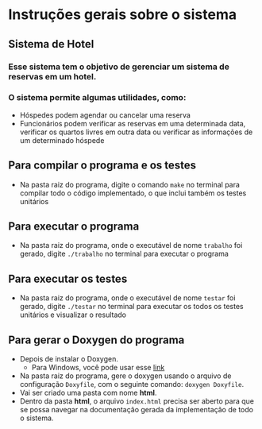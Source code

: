 # Instruções gerais sobre o sistema
## Sistema de Hotel
### Esse sistema tem o objetivo de gerenciar um sistema de reservas em um hotel.
### O sistema permite algumas utilidades, como:
- Hóspedes podem agendar ou cancelar uma reserva
- Funcionários podem verificar as reservas em uma determinada data, verificar os quartos livres em outra data ou verificar as informações de um determinado hóspede


## Para compilar o programa e os testes
- Na pasta raiz do programa, digite o comando `make` no terminal para compilar todo o código implementado, o que inclui também os testes unitários
## Para executar o programa
- Na pasta raiz do programa, onde o executável de nome `trabalho` foi gerado, digite `./trabalho` no terminal para executar o programa
## Para executar os testes
- Na pasta raiz do programa, onde o executável de nome `testar` foi gerado, digite `./testar` no terminal para executar os todos os testes unitários e visualizar o resultado

## Para gerar o Doxygen do programa
- Depois de instalar o Doxygen.
    - Para Windows, você pode usar esse [link](https://www.doxygen.nl/files/doxygen-1.9.5-setup.exe)
- Na pasta raiz do programa, gere o doxygen usando o arquivo de configuração `Doxyfile`, com o seguinte comando: `doxygen Doxyfile`.
- Vai ser criado uma pasta com nome **html**.
- Dentro da pasta **html**, o arquivo `index.html` precisa ser aberto para que se possa navegar na documentação gerada da implementação de todo o sistema.
